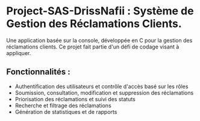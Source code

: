 # Project-SAS-DrissNafii : Système de Gestion des Réclamations Clients.

Une application basée sur la console, développée en C pour la gestion des réclamations clients. Ce projet fait partie d'un défi de codage  visant à appliquer.

## Fonctionnalités :
- Authentification des utilisateurs et contrôle d'accès basé sur les rôles
- Soumission, consultation, modification et suppression des réclamations
- Priorisation des réclamations et suivi des statuts
- Recherche et filtrage des réclamations
- Génération de statistiques et de rapports